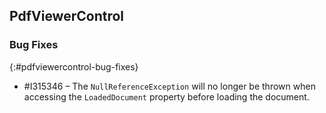 ## PdfViewerControl

### Bug Fixes
{:#pdfviewercontrol-bug-fixes}

* \#I315346 – The `NullReferenceException` will no longer be thrown when accessing the `LoadedDocument` property before loading the document.